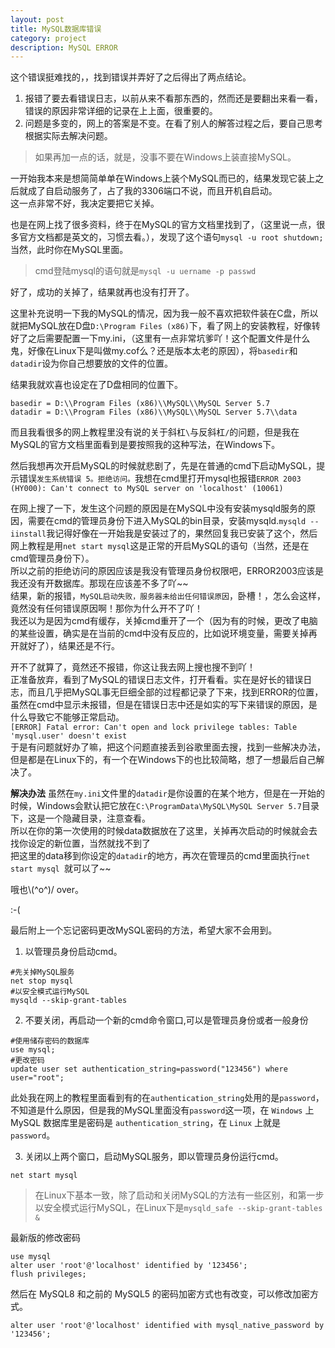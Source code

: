 ```yaml
---
layout: post
title: MySQL数据库错误
category: project
description: MySQL ERROR
---
```



这个错误挺难找的，，找到错误并弄好了之后得出了两点结论。
1. 报错了要去看错误日志，以前从来不看那东西的，然而还是要翻出来看一看，错误的原因非常详细的记录在上上面，很重要的。
2. 问题是多变的，网上的答案是不变。在看了别人的解答过程之后，要自己思考根据实际去解决问题。

> 如果再加一点的话，就是，没事不要在Windows上装直接MySQL。

一开始我本来是想简简单单在Windows上装个MySQL而已的，结果发现它装上之后就成了自启动服务了，占了我的3306端口不说，而且开机自启动。   
这一点非常不好，我决定要把它关掉。  

也是在网上找了很多资料，终于在MySQL的官方文档里找到了，（这里说一点，很多官方文档都是英文的，习惯去看。），发现了这个语句`mysql -u root shutdown;`当然，此时你在MySQL里面。  

> cmd登陆mysql的语句就是`mysql -u uername -p passwd`  

好了，成功的关掉了，结果就再也没有打开了。  

这里补充说明一下我的MySQL的情况，因为我一般不喜欢把软件装在C盘，所以就把MySQL放在D盘`D:\Program Files (x86)`下，看了网上的安装教程，好像转好了之后需要配置一下my.ini，（这里有一点非常坑爹吖！这个配置文件是什么鬼，好像在Linux下是叫做my.cof么？还是版本太老的原因），将`basedir`和`datadir`设为你自己想要放的文件的位置。  

结果我就欢喜也设定在了D盘相同的位置下。  

```shell
basedir = D:\\Program Files (x86)\\MySQL\\MySQL Server 5.7
datadir = D:\\Program Files (x86)\\MySQL\\MySQL Server 5.7\\data
```

而且我看很多的网上教程里没有说的关于斜杠`\`与反斜杠`/`的问题，但是我在MySQL的官方文档里面看到是要按照我的这种写法，在Windows下。  

然后我想再次开启MySQL的时候就悲剧了，先是在普通的cmd下启动MySQL，提示错误`发生系统错误 5。拒绝访问。`我想在cmd里打开mysql也报错`ERROR 2003 (HY000): Can't connect to MySQL server on 'localhost' (10061)`  

在网上搜了一下，发生这个问题的原因是在MySQL中没有安装mysqld服务的原因，需要在cmd的管理员身份下进入MySQL的bin目录，安装mysqld.`mysqld --iinstall`我记得好像在一开始我是安装过了的，果然回复我已安装了这个，然后网上教程是用`net start mysql`这是正常的开启MySQL的语句（当然，还是在cmd管理员身份下）。  
所以之前的拒绝访问的原因应该是我没有管理员身份权限吧，ERROR2003应该是我还没有开数据库。那现在应该差不多了吖~~  
结果，新的报错，`MySQL启动失败，服务器未给出任何错误原因`，卧槽！，怎么会这样，竟然没有任何错误原因啊！那你为什么开不了吖！  
我还以为是因为cmd有缓存，关掉cmd重开了一个（因为有的时候，更改了电脑的某些设置，确实是在当前的cmd中没有反应的，比如说环境变量，需要关掉再开就好了），结果还是不行。  

开不了就算了，竟然还不报错，你这让我去网上搜也搜不到吖！  
正准备放弃，看到了MySQL的错误日志文件，打开看看。实在是好长的错误日志，而且几乎把MySQL事无巨细全部的过程都记录了下来，找到ERROR的位置，虽然在cmd中显示未报错，但是在错误日志中还是如实的写下来错误的原因，是什么导致它不能够正常启动。  
`[ERROR] Fatal error: Can't open and lock privilege tables: Table 'mysql.user' doesn't exist`  
于是有问题就好办了嘛，把这个问题直接丢到谷歌里面去搜，找到一些解决办法，但是都是在Linux下的，有一个在Windows下的也比较简略，想了一想最后自己解决了。

**解决办法**
虽然在`my.ini`文件里的`datadir`是你设置的在某个地方，但是在一开始的时候，Windows会默认把它放在`C:\ProgramData\MySQL\MySQL Server 5.7`目录下，这是一个隐藏目录，注意查看。  
所以在你的第一次使用的时候data数据放在了这里，关掉再次启动的时候就会去找你设定的新位置，当然就找不到了  
把这里的data移到你设定的`datadir`的地方，再次在管理员的cmd里面执行`net start mysql `就可以了~~

哦也\\(\^o\^)/ over。


:-(

最后附上一个忘记密码更改MySQL密码的方法，希望大家不会用到。
1. 以管理员身份启动cmd。

```
#先关掉MySQL服务
net stop mysql
#以安全模式运行MySQL
mysqld --skip-grant-tables  
```

2. 不要关闭，再启动一个新的cmd命令窗口,可以是管理员身份或者一般身份

```
#使用储存密码的数据库
use mysql;
#更改密码
update user set authentication_string=password("123456") where user="root";  
```

此处我在网上的教程里面看到有的在`authentication_string`处用的是`password`，不知道是什么原因，但是我的MySQL里面没有`password`这一项，在 `Windows` 上 MySQL 数据库里是密码是 `authentication_string`，在 `Linux` 上就是 `password`。  

3. 关闭以上两个窗口，启动MySQL服务，即以管理员身份运行cmd。

```
net start mysql
```

>在Linux下基本一致，除了启动和关闭MySQL的方法有一些区别，和第一步以安全模式运行MySQL，在Linux下是`mysqld_safe --skip-grant-tables &  `


最新版的修改密码

```
use mysql
alter user 'root'@'localhost' identified by '123456';
flush privileges;
```

然后在 MySQL8 和之前的 MySQL5 的密码加密方式也有改变，可以修改加密方式。

```
alter user 'root'@'localhost' identified with mysql_native_password by '123456';
```
